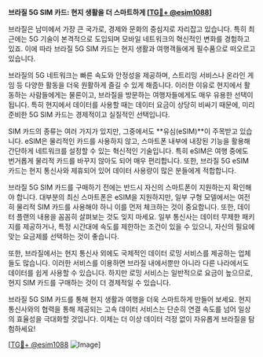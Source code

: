 **브라질 5G SIM 카드: 현지 생활을 더 스마트하게 [[TG💪+ @esim1088](https://t.me/s/esim1088)]**

브라질은 남미에서 가장 큰 국가로, 경제와 문화의 중심지로 자리잡고 있습니다. 특히 최근에는 5G 기술이 본격적으로 도입되며 모바일 네트워크의 혁신적인 변화를 경험하고 있죠. 이에 따라 브라질 5G SIM 카드는 현지 생활과 여행객들에게 필수품으로 떠오르고 있습니다.

브라질의 5G 네트워크는 빠른 속도와 안정성을 제공하며, 스트리밍 서비스나 온라인 게임 등 다양한 활동을 더욱 원활하게 즐길 수 있게 해줍니다. 이러한 이유로 현지에서 활동하는 사람들에게는 물론이고, 브라질을 방문하는 여행자들에게도 매우 유용한 선택이 됩니다. 특히 현지에서 데이터를 사용할 때는 데이터 요금이 상당히 비싸기 때문에, 미리 준비한 5G SIM 카드는 경제적이고 실질적인 선택입니다.

SIM 카드의 종류는 여러 가지가 있지만, 그중에서도 **유심(eSIM)**이 주목받고 있습니다. eSIM은 물리적인 카드를 사용하지 않고, 스마트폰 내부에 내장된 기능을 활용해 간단하게 네트워크를 설정할 수 있는 혁신적인 기술입니다. 특히 eSIM은 여행 중에도 번거롭게 물리적 카드를 바꾸지 않아도 되어 매우 편리합니다. 또한, 브라질 5G eSIM 카드는 현지 통신사와 제휴되어 있어 데이터 사용량이 많은 분들에게 적합합니다.

브라질 5G SIM 카드를 구매하기 전에는 반드시 자신의 스마트폰이 지원하는지 확인해야 합니다. 대부분의 최신 스마트폰은 eSIM을 지원하지만, 일부 구형 모델에서는 여전히 물리적 SIM 카드를 사용해야 하니 이를 먼저 체크하는 것이 중요합니다. 또한, 데이터 플랜의 내용을 꼼꼼히 살펴보는 것도 잊지 마세요. 일부 통신사는 데이터 무제한 패키지를 제공하거나, 특정 시간대에 속도를 제한하는 조건이 있을 수 있으니, 자신의 필요에 맞는 요금제를 선택하는 것이 좋습니다.

또한, 브라질에서는 현지 통신사 외에도 국제적인 데이터 로밍 서비스를 제공하는 업체들도 많습니다. 이러한 서비스를 이용하면 브라질 내에서뿐만 아니라 다른 나라에서도 데이터를 쉽게 사용할 수 있습니다. 하지만 로밍 서비스는 일반적으로 요금이 높으므로, 현지 SIM 카드를 구매하는 것이 더 경제적일 수 있습니다.

브라질 5G SIM 카드를 통해 현지 생활과 여행을 더욱 스마트하게 만들어 보세요. 현지 통신사와의 협력을 통해 제공되는 고속 데이터 서비스는 단순히 연결 속도를 넘어 일상의 효율성을 극대화할 것입니다. 이제는 더 이상 데이터 걱정 없이 자유롭게 브라질을 탐험하세요! 

[[TG💪+ @esim1088](https://t.me/s/esim1088) ![Image](https://i.postimg.cc/Y0z9fWf4/image.png)]